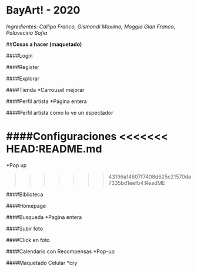 # BayArt! - 2020
_Ingredientes: Callipo Franco, Gismondi Maximo, Moggia Gian Franco, Palavecino Sofia_

##**Cosas a hacer (maquetado)**

####Login

####Register

####Explorar

####Tienda
*Carrousel mejorar

####Perfil artista
*Pagina entera

####Perfil artista como lo ve un espectador

####Configuraciones
<<<<<<< HEAD:README.md
=======
*Pop up
>>>>>>> 43196a14607f7408d625c21570da7335bd1eefb4:ReadME

####Biblioteca

####Homepage

####Busqueda
*Pagina entera

####Subir foto

####Click en foto

####Calendario con Recompensas
*Pop-up

####Maquetado Celular
*cry
